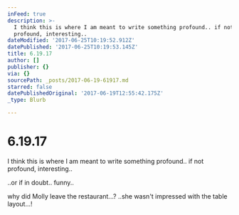 ```yaml
---
inFeed: true
description: >-
  I think this is where I am meant to write something profound.. if not
  profound, interesting..
dateModified: '2017-06-25T10:19:52.912Z'
datePublished: '2017-06-25T10:19:53.145Z'
title: 6.19.17
author: []
publisher: {}
via: {}
sourcePath: _posts/2017-06-19-61917.md
starred: false
datePublishedOriginal: '2017-06-19T12:55:42.175Z'
_type: Blurb

---
```

# 6.19.17

I think this is where I am meant to write something profound.. if not profound, interesting..

..or if in doubt.. funny..

why did Molly leave the restaurant...? ..she wasn't impressed with the table layout...!